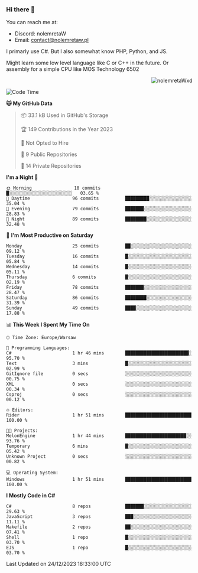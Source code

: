 ### Hi there 👋

You can reach me at:
 - Discord: nolemretaW
 - Email: contact@nolemretaw.pl
 
I primarly use C#. But I also somewhat know PHP, Python, and JS.

Might learn some low level language like C or C++ in the future. Or assembly for a simple CPU like MOS Technology 6502

<p align="right"><img src="https://komarev.com/ghpvc/?username=nolemretaWxd&amp;label=Profile%20views&amp;color=0e75b6&amp;style=flat" alt="nolemretaWxd" /></p>

<!--START_SECTION:waka-->
![Code Time](http://img.shields.io/badge/Code%20Time-88%20hrs%2015%20mins-blue)

**🐱 My GitHub Data** 

> 📦 33.1 kB Used in GitHub's Storage 
 > 
> 🏆 149 Contributions in the Year 2023
 > 
> 🚫 Not Opted to Hire
 > 
> 📜 9 Public Repositories 
 > 
> 🔑 14 Private Repositories 
 > 
**I'm a Night 🦉** 

```text
🌞 Morning                10 commits          █░░░░░░░░░░░░░░░░░░░░░░░░   03.65 % 
🌆 Daytime                96 commits          █████████░░░░░░░░░░░░░░░░   35.04 % 
🌃 Evening                79 commits          ███████░░░░░░░░░░░░░░░░░░   28.83 % 
🌙 Night                  89 commits          ████████░░░░░░░░░░░░░░░░░   32.48 % 
```
📅 **I'm Most Productive on Saturday** 

```text
Monday                   25 commits          ██░░░░░░░░░░░░░░░░░░░░░░░   09.12 % 
Tuesday                  16 commits          █░░░░░░░░░░░░░░░░░░░░░░░░   05.84 % 
Wednesday                14 commits          █░░░░░░░░░░░░░░░░░░░░░░░░   05.11 % 
Thursday                 6 commits           █░░░░░░░░░░░░░░░░░░░░░░░░   02.19 % 
Friday                   78 commits          ███████░░░░░░░░░░░░░░░░░░   28.47 % 
Saturday                 86 commits          ████████░░░░░░░░░░░░░░░░░   31.39 % 
Sunday                   49 commits          ████░░░░░░░░░░░░░░░░░░░░░   17.88 % 
```


📊 **This Week I Spent My Time On** 

```text
🕑︎ Time Zone: Europe/Warsaw

💬 Programming Languages: 
C#                       1 hr 46 mins        ████████████████████████░   95.70 % 
Text                     3 mins              █░░░░░░░░░░░░░░░░░░░░░░░░   02.99 % 
GitIgnore file           0 secs              ░░░░░░░░░░░░░░░░░░░░░░░░░   00.75 % 
XML                      0 secs              ░░░░░░░░░░░░░░░░░░░░░░░░░   00.34 % 
Csproj                   0 secs              ░░░░░░░░░░░░░░░░░░░░░░░░░   00.12 % 

🔥 Editors: 
Rider                    1 hr 51 mins        █████████████████████████   100.00 % 

🐱‍💻 Projects: 
MelonEngine              1 hr 44 mins        ███████████████████████░░   93.76 % 
Temporary                6 mins              █░░░░░░░░░░░░░░░░░░░░░░░░   05.42 % 
Unknown Project          0 secs              ░░░░░░░░░░░░░░░░░░░░░░░░░   00.82 % 

💻 Operating System: 
Windows                  1 hr 51 mins        █████████████████████████   100.00 % 
```

**I Mostly Code in C#** 

```text
C#                       8 repos             ███████░░░░░░░░░░░░░░░░░░   29.63 % 
JavaScript               3 repos             ███░░░░░░░░░░░░░░░░░░░░░░   11.11 % 
Makefile                 2 repos             ██░░░░░░░░░░░░░░░░░░░░░░░   07.41 % 
Shell                    1 repo              █░░░░░░░░░░░░░░░░░░░░░░░░   03.70 % 
EJS                      1 repo              █░░░░░░░░░░░░░░░░░░░░░░░░   03.70 % 
```




 Last Updated on 24/12/2023 18:33:00 UTC
<!--END_SECTION:waka-->
